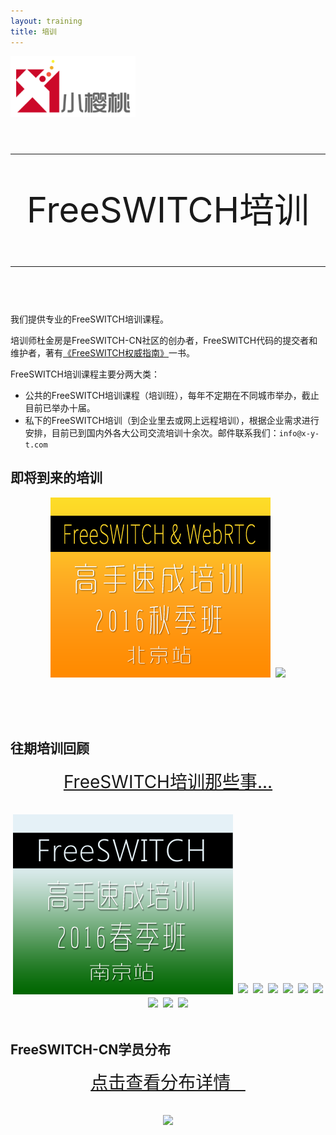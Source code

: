 ```yaml
---
layout: training
title: 培训
---
```


<a href="/"><img src="images/xyt-logo-new.png" alt="" width="200px"/></a>

<div style="text-align:center;font-size:4em;line-height:1.2em">
<hr>
FreeSWITCH培训
<hr>
</div>
<br>
我们提供专业的FreeSWITCH培训课程。

培训师杜金房是FreeSWITCH-CN社区的创办者，FreeSWITCH代码的提交者和维护者，著有[《FreeSWITCH权威指南》](http://book.dujinfang.com)一书。

FreeSWITCH培训课程主要分两大类：

* 公共的FreeSWITCH培训课程（培训班），每年不定期在不同城市举办，截止目前已举办十届。
* 私下的FreeSWITCH培训（到企业里去或网上远程培训），根据企业需求进行安排，目前已到国内外各大公司交流培训十余次。邮件联系我们：`info@x-y-t.com`
<!-- * 您可以通过有赞商城直接在线报名，提前报名享有超低折扣。报名地址：[手机版](http://wap.koudaitong.com/v2/showcase/goods?alias=i6ypaq4r) | [PC版](http://detail.koudaitong.com/show/goods?alias=i6ypaq4r&activity=) 。也可以到具体的培训班页面报名。 -->

<div class="separator"><h2>即将到来的培训</h2></div>

<div style="text-align:center">
  
<a href='/fst1608.html' style="margin:2px"><img src="/images/training/fst1605.png"></a>
  <a href='#' style="margin:2px" onclick="alert('感谢关注，敬请期待...');return false;"><img src="http://www.freeswitch.org.cn/images/training/freeswitch-t0.png"></a>
</div>

<br>
<br>
<a name="past"></a>
<br>

<div class="separator"><h2>往期培训回顾</h2></div>

<div style="text-align:center">

  <div style="font-size:2em">
    <a href="http://www.freeswitch.org.cn/2015/03/28/freeswitch-training-story.html" target="_blank"> FreeSWITCH培训那些事... </a>
  </div>

  <br>
  <br>
<a href='/fst1604.html' style="margin:2px"><img src="/images/training/fst1604.png"></a>
  <a href='http://www.freeswitch.org.cn/2015/12/04/freeswitch-training-2015-yt-happy-ending.html'><img src="http://www.freeswitch.org.cn/images/training/freeswitch-t9.png" style="margin:2px"></a>
  <a href='http://www.freeswitch.org.cn/2015/09/21/freeswitch-training-2015-bj.html'><img src="http://www.freeswitch.org.cn/images/training/freeswitch-t8.png" style="margin:2px"></a>
  <a href='http://www.freeswitch.org.cn/2015/05/24/freeswitch-training-2015-sh.html'><img src="http://www.freeswitch.org.cn/images/training/freeswitch-t7.png" style="margin:2px"></a>
  <a href='http://www.freeswitch.org.cn/2015/01/19/freeswitch-pei-xun-yuan-man-cheng-gong.html'><img src="http://www.freeswitch.org.cn/images/training/freeswitch-cd.png" style="margin:2px"></a>
  <a href='http://www.freeswitch.org.cn/2014/11/25/freeswitch-pei-xun-yuan-man-cheng-gong.html'><img src="http://www.freeswitch.org.cn/images/training/freeswitch-sz.png" style="margin:2px"></a>
  <a href='http://www.freeswitch.org.cn/2014/06/23/freeswitch-pei-xun-yuan-man-cheng-gong.html'><img src="http://www.freeswitch.org.cn/images/training/freeswitch-bj.png" style="margin:2px"></a>
  <a href='http://www.freeswitch.org.cn/2014/04/21/freeswitch-pei-xun-yuan-man-cheng-gong.html'><img src="http://www.freeswitch.org.cn/images/training/freeswitch-fst1401.png" style="margin:2px"></a>
  <a href='http://www.freeswitch.org.cn/2013/07/03/freeswitch-pei-xun-yuan-man-cheng-gong.html'><img src="http://www.freeswitch.org.cn/images/training/freeswitch-t2.png" style="margin:2px"></a>
  <a href='http://www.freeswitch.org.cn/2013/07/03/freeswitch-pei-xun-yuan-man-cheng-gong.html'><img src="http://www.freeswitch.org.cn/images/training/freeswitch-t1.png" style="margin:2px"></a>
</div>

<br>
<div class="separator"><h2>FreeSWITCH-CN学员分布</h2></div>

<div style="text-align:center">

  <div style="font-size:2em">
    <a href="/student.html" target="_blank">点击查看分布详情 &nbsp;&nbsp;</a>
  </div>

  <br>
  <br>
  <a href='/student.html' title="点击查看分布详情" style="margin:2px"><img src="http://www.freeswitch.org.cn/images/student-distribution.png"></a>
</div>

<br>
<br style="clear:both">
